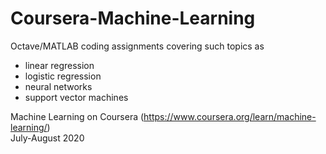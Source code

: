 # Coursera-Machine-Learning

Octave/MATLAB coding assignments covering such topics as
<ul>
  <li> linear regression </li>
  <li> logistic regression </li>
  <li> neural networks </li>
  <li> support vector machines </li>
</ul>

Machine Learning on Coursera (https://www.coursera.org/learn/machine-learning/) <br>
July-August 2020
    
  
